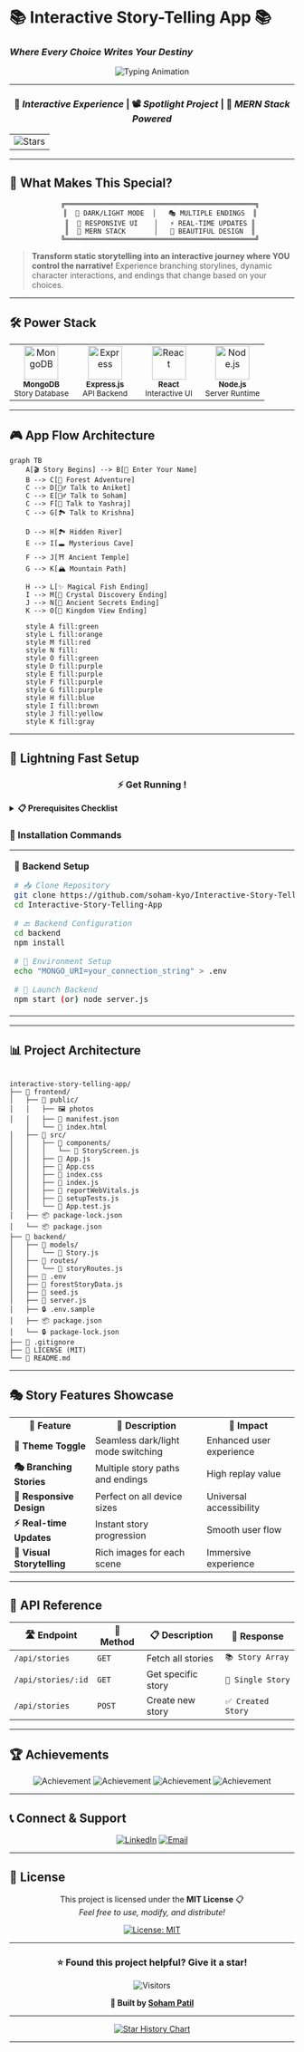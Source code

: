 # 📚 Interactive Story-Telling App 📚
### *Where Every Choice Writes Your Destiny*

<div align="center">

![Typing Animation](https://readme-typing-svg.demolab.com?font=Fira+Code&weight=700&size=35&duration=3000&pause=800&color=FF6B35&center=true&vCenter=true&multiline=true&repeat=true&width=800&height=120&lines=🏰+CHOOSE+YOUR+ADVENTURE;🎭+CRAFT+YOUR+DESTINY;🚀+MERN+POWERED+EXPERIENCE)

</div>

---

<div align="center">

### 📢 *Interactive Experience* | 📽️ *Spotlight Project* | 🎯 *MERN Stack Powered*

</div>

<table align="center">
<tr>
<td align="center"><img src="https://img.shields.io/github/stars/soham-kyo/Interactive-Story-Telling-App?style=social&logo=github" alt="Stars"></td>
</td>
</tr>
</table>

---

## 🎯 What Makes This Special?

<div align="center">

```ascii
    ╔═══════════════════════════════════════════════╗
    ║  🌙 DARK/LIGHT MODE  │   🎭 MULTIPLE ENDINGS  ║
    ║  📱 RESPONSIVE UI    │   ⚡ REAL-TIME UPDATES ║
    ║  🚀 MERN STACK       │   🎨 BEAUTIFUL DESIGN  ║
    ╚═══════════════════════════════════════════════╝
```

</div>

> **Transform static storytelling into an interactive journey where YOU control the narrative!**
> Experience branching storylines, dynamic character interactions, and endings that change based on your choices.

---

## 🛠️ Power Stack

<div align="center">

<table>
<tr>
<td align="center" width="25%">
<img src="https://skillicons.dev/icons?i=mongodb" width="60px" height="60px" alt="MongoDB" /><br>
<sub><b>MongoDB</b></sub><br>
<sub>Story Database</sub>
</td>
<td align="center" width="25%">
<img src="https://skillicons.dev/icons?i=express" width="60px" height="60px" alt="Express" /><br>
<sub><b>Express.js</b></sub><br>
<sub>API Backend</sub>
</td>
<td align="center" width="25%">
<img src="https://skillicons.dev/icons?i=react" width="60px" height="60px" alt="React" /><br>
<sub><b>React</b></sub><br>
<sub>Interactive UI</sub>
</td>
<td align="center" width="25%">
<img src="https://skillicons.dev/icons?i=nodejs" width="60px" height="60px" alt="Node.js" /><br>
<sub><b>Node.js</b></sub><br>
<sub>Server Runtime</sub>
</td>
</tr>
</table>

</div>

---

## 🎮 App Flow Architecture

```mermaid
graph TB
    A[🎬 Story Begins] --> B[👤 Enter Your Name]
    B --> C[🌲 Forest Adventure]
    C --> D[🧙‍♂️ Talk to Aniket]
    C --> E[🧝‍♂ Talk to Soham]
    C --> F[🏯 Talk to Yashraj]
    C --> G[🏞️ Talk to Krishna]
    
    D --> H[🏞️ Hidden River]
    E --> I[🕳️ Mysterious Cave]
    F --> J[⛩️ Ancient Temple]
    G --> K[🏔️ Mountain Path]
    
    H --> L[✨ Magical Fish Ending]
    I --> M[💎 Crystal Discovery Ending]
    J --> N[📜 Ancient Secrets Ending]
    K --> O[👑 Kingdom View Ending]
    
    style A fill:green
    style L fill:orange
    style M fill:red
    style N fill:
    style O fill:green
    style D fill:purple
    style E fill:purple
    style F fill:purple
    style G fill:purple
    style H fill:blue
    style I fill:brown
    style J fill:yellow
    style K fill:gray
```

---

## 🚀 Lightning Fast Setup

<div align="center">

### ⚡ Get Running !

</div>

<details>
<summary><b>📋 Prerequisites Checklist</b></summary>

- ✅ Node.js (v14+)
- ✅ MongoDB (local or Atlas)
- ✅ npm
- ✅ Git

</details>

### 🎯 Installation Commands

<table>
<tr>
<td width="50%">

**🔧 Backend Setup**
```bash
# 📥 Clone Repository
git clone https://github.com/soham-kyo/Interactive-Story-Telling-App.git
cd Interactive-Story-Telling-App

# 🔙 Backend Configuration  
cd backend
npm install

# 🔐 Environment Setup
echo "MONGO_URI=your_connection_string" > .env

# 🚀 Launch Backend
npm start (or) node server.js
```

</td>
<td width="50%">

**🎨 Frontend Setup**
```bash
# 🎨 Frontend Configuration
cd ../frontend
npm install

# 🌐 Start Development Server
npm start

# 🎉 Open Browser
# http://localhost:3000
```

</td>
</tr>
</table>

---

## 📊 Project Architecture

```

interactive-story-telling-app/
├── 📁 frontend/
│   ├── 📁 public/
│   │   ├── 🖼️ photos
│   │   ├── 📑 manifest.json
    │   └── 📄 index.html
│   ├── 📁 src/
│   │   ├── 📁 components/
│   │   │   └── 📄 StoryScreen.js
│   │   ├── 📄 App.js
│   │   ├── 🎨 App.css
│   │   ├── 🎨 index.css
│   │   ├── 📄 index.js
│   │   ├── 📄 reportWebVitals.js
│   │   ├── 📄 setupTests.js
│   │   └── 📑 App.test.js
│   ├── 📦 package-lock.json
│   └── 📦 package.json
├── 📁 backend/
│   ├── 📁 models/
│   │   └── 📄 Story.js
│   ├── 📁 routes/
│   │   └── 📄 storyRoutes.js
│   ├── 🔐 .env
│   ├── 📄 forestStoryData.js
│   ├── 🌱 seed.js
│   ├── 🚀 server.js 
│   ├── 🔒 .env.sample
│   ├── 📦 package.json
│   └── 🔒 package-lock.json
├── 🚫 .gitignore
├── 📜 LICENSE (MIT)
└── 📝 README.md

```
---

## 🎭 Story Features Showcase

<div align="center">

<table>
<tr>
<th>🌟 Feature</th>
<th>📝 Description</th>
<th>🎯 Impact</th>
</tr>
<tr>
<td><b>🌙 Theme Toggle</b></td>
<td>Seamless dark/light mode switching</td>
<td>Enhanced user experience</td>
</tr>
<tr>
<td><b>🎭 Branching Stories</b></td>
<td>Multiple story paths and endings</td>
<td>High replay value</td>
</tr>
<tr>
<td><b>📱 Responsive Design</b></td>
<td>Perfect on all device sizes</td>
<td>Universal accessibility</td>
</tr>
<tr>
<td><b>⚡ Real-time Updates</b></td>
<td>Instant story progression</td>
<td>Smooth user flow</td>
</tr>
<tr>
<td><b>🎨 Visual Storytelling</b></td>
<td>Rich images for each scene</td>
<td>Immersive experience</td>
</tr>
</table>

</div>

---

## 🚀 API Reference

<div align="center">

| 🛣️ Endpoint | 🔧 Method | 📋 Description | 🎯 Response |
|------------|----------|---------------|------------|
| `/api/stories` | `GET` | Fetch all stories | `📚 Story Array` |
| `/api/stories/:id` | `GET` | Get specific story | `📖 Single Story` |
| `/api/stories` | `POST` | Create new story | `✅ Created Story` |

</div>

---

## 🏆 Achievements

<div align="center">

![Achievement](https://img.shields.io/badge/🎯_MERN_Stack-Implemented-success?style=for-the-badge&color=4ecdc4)
![Achievement](https://img.shields.io/badge/🎨_Responsive_Design-Perfect-success?style=for-the-badge&color=ff6b35)
![Achievement](https://img.shields.io/badge/🌙_Theme_Toggle-Smooth-success?style=for-the-badge&color=purple)
![Achievement](https://img.shields.io/badge/📱_Cross_Platform-Ready-success?style=for-the-badge&color=orange)

</div>

---

## 📞 Connect & Support

<div align="center">
    
[![LinkedIn](https://img.shields.io/badge/LinkedIn-0077B5?style=for-the-badge&logo=linkedin&logoColor=white)](https://linkedin.com/in/sohamkyo)
[![Email](https://img.shields.io/badge/Email-D14836?style=for-the-badge&logo=gmail&logoColor=white)](mailto:sohamkyo@gmail.com)

</div>

---

## 📜 License

<div align="center">

This project is licensed under the **MIT License** 📋  
*Feel free to use, modify, and distribute!*

[![License: MIT](https://img.shields.io/badge/License-MIT-yellow.svg?style=for-the-badge)](https://opensource.org/licenses/MIT)

</div>

---

<div align="center">

### ⭐ Found this project helpful? Give it a star!

<img src="https://visitor-badge.laobi.icu/badge?page_id=soham-kyo.Interactive-Story-Telling-App&left_color=ff6b35&right_color=4ecdc4" alt="Visitors"/>

**🚀 Built by [Soham Patil](https://github.com/soham-kyo)**

</div>

---

<div align="center">
    
[![Star History Chart](https://api.star-history.com/svg?repos=soham-kyo/Interactive-Story-Telling-App&type=Date)](https://star-history.com/#soham-kyo/Interactive-Story-Telling-App&Date)

</div>

---
